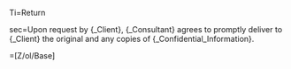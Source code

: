 Ti=Return

sec=Upon request by {_Client}, {_Consultant} agrees to promptly deliver to {_Client} the original and any copies of {_Confidential_Information}.  

=[Z/ol/Base]
